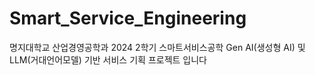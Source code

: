 # Smart_Service_Engineering

명지대학교 산업경영공학과 2024 2학기 스마트서비스공학
Gen AI(생성형 AI) 및 LLM(거대언어모델) 기반 서비스 기획 프로젝트 입니다
